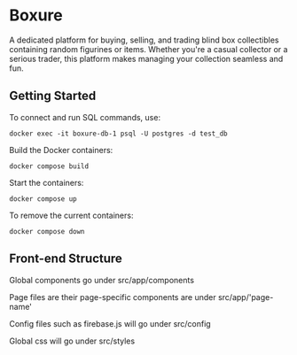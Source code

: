 # Boxure
A dedicated platform for buying, selling, and trading blind box collectibles containing random figurines or items. Whether you're a casual collector or a serious trader, this platform makes managing your collection seamless and fun.

<h2>Getting Started</h2>

<p>To connect and run SQL commands, use:</p>
<pre><code>docker exec -it boxure-db-1 psql -U postgres -d test_db</code></pre>

<p>Build the Docker containers:</p>
<pre><code>docker compose build</code></pre>

<p>Start the containers:</p>
<pre><code>docker compose up</code></pre>

<p>To remove the current containers:</p>
<pre><code>docker compose down</code></pre>

<h2>Front-end Structure</h2>
<p>Global components go under src/app/components</p>
<p>Page files are their page-specific components are under src/app/'page-name'</p>
<p>Config files such as firebase.js will go under src/config</p>
<p>Global css will go under src/styles<p>


